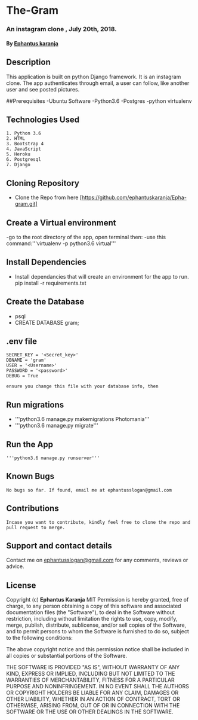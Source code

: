 # The-Gram
### An instagram clone , July 20th, 2018.
#### By **[Ephantus karanja](https://github.com/ephantuskaranja)**
## Description
This application is built on python Django framework. It is an instagram clone. The app authenticates through
email, a user can follow, like another user and see posted pictures.

##Prerequisites
  -Ubuntu Software
  -Python3.6
  -Postgres
  -python virtualenv

## Technologies Used
    1. Python 3.6
    2. HTML
    3. Bootstrap 4
    4. JavaScript
    5. Heroku
    6. Postgresql
    7. Django

## Cloning Repository
  - Clone the Repo from here [https://github.com/ephantuskaranja/Epha-gram.git]

## Create a Virtual environment
  -go to the root directory of the app, open terminal then:
  -use this command:'''virtualenv -p python3.6 virtual'''

## Install Dependencies
  * Install dependancies that will create an environment for the app to run. pip install -r requirements.txt

## Create the Database
  * psql
  * CREATE DATABASE gram;

## .env file
    SECRET_KEY = '<Secret_key>'
    DBNAME = 'gram'
    USER = '<Username>'
    PASSWORD = '<password>'
    DEBUG = True

    ensure you change this file with your database info, then

## Run migrations
  * '''python3.6 manage.py makemigrations Photomania'''
  * '''python3.6 manage.py migrate'''

## Run the App
    '''python3.6 manage.py runserver'''

## Known Bugs
    No bugs so far. If found, email me at ephantusslogan@gmail.com

## Contributions
    Incase you want to contribute, kindly feel free to clone the repo and pull request to merge.


## Support and contact details
Contact me on ephantusslogan@gmail.com for any comments, reviews or advice.

## License
Copyright (c) **Ephantus Karanja**
    MIT
Permission is hereby granted, free of charge, to any person obtaining a copy
of this software and associated documentation files (the "Software"), to deal
in the Software without restriction, including without limitation the rights
to use, copy, modify, merge, publish, distribute, sublicense, and/or sell
copies of the Software, and to permit persons to whom the Software is
furnished to do so, subject to the following conditions:

The above copyright notice and this permission notice shall be included in all
copies or substantial portions of the Software.

THE SOFTWARE IS PROVIDED "AS IS", WITHOUT WARRANTY OF ANY KIND, EXPRESS OR
IMPLIED, INCLUDING BUT NOT LIMITED TO THE WARRANTIES OF MERCHANTABILITY,
FITNESS FOR A PARTICULAR PURPOSE AND NONINFRINGEMENT. IN NO EVENT SHALL THE
AUTHORS OR COPYRIGHT HOLDERS BE LIABLE FOR ANY CLAIM, DAMAGES OR OTHER
LIABILITY, WHETHER IN AN ACTION OF CONTRACT, TORT OR OTHERWISE, ARISING FROM,
OUT OF OR IN CONNECTION WITH THE SOFTWARE OR THE USE OR OTHER DEALINGS IN THE
SOFTWARE.
